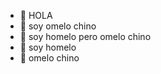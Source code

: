 - 🗿 HOLA  
- 🗿 soy omelo chino
- 🗿 soy homelo pero omelo chino
- 🗿 soy homelo
- 🗿 omelo chino

<!---
Almondwatermilk/Almondwatermilk is a ✨ special ✨ repository because its `README.md` (this file) appears on your GitHub profile.
You can click the Preview link to take a look at your changes.
--->

